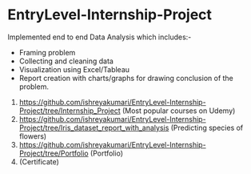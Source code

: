 # EntryLevel-Internship-Project

Implemented end to end Data Analysis which includes:-
- Framing problem 
- Collecting and cleaning data 
- Visualization using Excel/Tableau 
- Report creation with charts/graphs for drawing conclusion of the problem.

1. https://github.com/ishreyakumari/EntryLevel-Internship-Project/tree/Internship_Project (Most popular courses on Udemy)
2. https://github.com/ishreyakumari/EntryLevel-Internship-Project/tree/Iris_dataset_report_with_analysis (Predicting species of flowers)
3. https://github.com/ishreyakumari/EntryLevel-Internship-Project/tree/Portfolio (Portfolio)
4. (Certificate)
